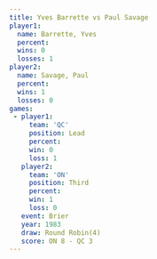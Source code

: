 ```yaml
---
title: Yves Barrette vs Paul Savage
player1:              
  name: Barrette, Yves
  percent:            
  wins: 0             
  losses: 1           
player2:              
  name: Savage, Paul  
  percent:            
  wins: 1             
  losses: 0           
games:
 - player1:        
     team: 'QC'    
     position: Lead
     percent:      
     win: 0        
     loss: 1       
   player2:         
     team: 'ON'     
     position: Third
     percent:       
     win: 1         
     loss: 0        
   event: Brier        
   year: 1983          
   draw: Round Robin(4)
   score: ON 8 - QC 3  
---
```

